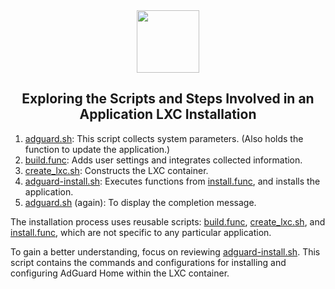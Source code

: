 <div align="center">
<img src="https://raw.githubusercontent.com/lachie4145/ProxmoxVE/main/misc/images/logo.png" height="100px" />
</div>
<h2><div align="center">Exploring the Scripts and Steps Involved in an Application LXC Installation</div></h2>

1) [adguard.sh](https://github.com/lachie4145/ProxmoxVE/blob/main/ct/adguard.sh): This script collects system parameters. (Also holds the function to update the application.)
2) [build.func](https://github.com/lachie4145/ProxmoxVE/blob/main/misc/build.func): Adds user settings and integrates collected information.
3) [create_lxc.sh](https://github.com/lachie4145/ProxmoxVE/blob/main/ct/create_lxc.sh): Constructs the LXC container.
4) [adguard-install.sh](https://github.com/lachie4145/ProxmoxVE/blob/main/install/adguard-install.sh): Executes functions from [install.func](https://github.com/lachie4145/ProxmoxVE/blob/main/misc/install.func), and installs the application.
5) [adguard.sh](https://github.com/lachie4145/ProxmoxVE/blob/main/ct/adguard.sh) (again): To display the completion message.

The installation process uses reusable scripts: [build.func](https://github.com/lachie4145/ProxmoxVE/blob/main/misc/build.func), [create_lxc.sh](https://github.com/lachie4145/ProxmoxVE/blob/main/ct/create_lxc.sh), and [install.func](https://github.com/lachie4145/ProxmoxVE/blob/main/misc/install.func), which are not specific to any particular application.

To gain a better understanding, focus on reviewing [adguard-install.sh](https://github.com/lachie4145/ProxmoxVE/blob/main/install/adguard-install.sh). This script contains the commands and configurations for installing and configuring AdGuard Home within the LXC container.
